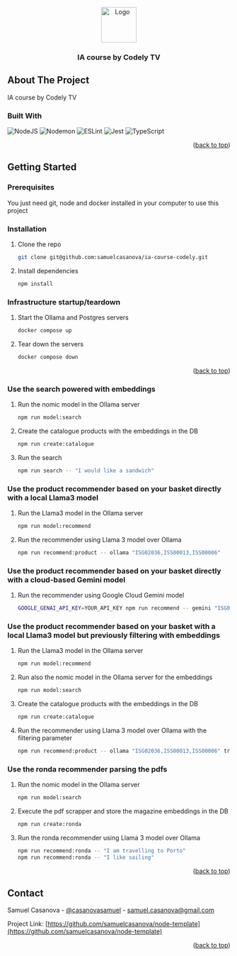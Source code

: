 <!-- Based on https://github.com/othneildrew/Best-README-Template/blob/master/README.md -->
<!-- Improved compatibility of back to top link: See: https://github.com/othneildrew/Best-README-Template/pull/73 -->
<a name="readme-top"></a>

<!-- PROJECT LOGO -->
<div align="center">
  <img src="https://upload.wikimedia.org/wikipedia/commons/thumb/d/d9/Node.js_logo.svg/1280px-Node.js_logo.svg.png" alt="Logo" height="80">
  <h3 align="center">IA course by Codely TV</h3>
</div>

<!-- ABOUT THE PROJECT -->
## About The Project

IA course by Codely TV

### Built With

![NodeJS](https://img.shields.io/badge/node.js-6DA55F?style=for-the-badge&logo=node.js&logoColor=white)
![Nodemon](https://img.shields.io/badge/NODEMON-%23323330.svg?style=for-the-badge&logo=nodemon&logoColor=%BBDEAD)
![ESLint](https://img.shields.io/badge/ESLint-4B3263?style=for-the-badge&logo=eslint&logoColor=white)
![Jest](https://img.shields.io/badge/-jest-%23C21325?style=for-the-badge&logo=jest&logoColor=white)
![TypeScript](https://img.shields.io/badge/typescript-%23007ACC.svg?style=for-the-badge&logo=typescript&logoColor=white)

<p align="right">(<a href="#readme-top">back to top</a>)</p>

<!-- GETTING STARTED -->
## Getting Started

### Prerequisites

You just need git, node and docker installed in your computer to use this project

### Installation

1. Clone the repo
   ```sh
   git clone git@github.com:samuelcasanova/ia-course-codely.git
   ```
2. Install dependencies
   ```sh
   npm install
   ```

### Infrastructure startup/teardown

1. Start the Ollama and Postgres servers
   ```sh
   docker compose up
   ```
2. Tear down the servers
   ```sh
   docker compose down
   ```

<p align="right">(<a href="#readme-top">back to top</a>)</p>

### Use the search powered with embeddings

1. Run the nomic model in the Ollama server
   ```sh
   npm run model:search
   ```
2. Create the catalogue products with the embeddings in the DB
   ```sh
   npm run create:catalogue
   ```
3. Run the search
   ```sh
   npm run search -- "I would like a sandwich" 
   ```

### Use the product recommender based on your basket directly with a local Llama3 model

1. Run the Llama3 model in the Ollama server
   ```sh
   npm run model:recommend
   ```
2. Run the recommender using Llama 3 model over Ollama
   ```sh
   npm run recommend:product -- ollama "ISG02036,ISS00013,ISS00006"
   ```

### Use the product recommender based on your basket directly with a cloud-based Gemini model

1. Run the recommender using Google Cloud Gemini model
   ```sh
   GOOGLE_GENAI_API_KEY=YOUR_API_KEY npm run recommend -- gemini "ISG02036,ISS00013,ISS00006"
   ```

### Use the product recommender based on your basket with a local Llama3 model but previously filtering with embeddings

1. Run the Llama3 model in the Ollama server
   ```sh
   npm run model:recommend
   ```
2. Run also the nomic model in the Ollama server for the embeddings
   ```sh
   npm run model:search
   ```
3. Create the catalogue products with the embeddings in the DB
   ```sh
   npm run create:catalogue
   ```
4. Run the recommender using Llama 3 model over Ollama with the filtering parameter
   ```sh
   npm run recommend:product -- ollama "ISG02036,ISS00013,ISS00006" true
   ```

### Use the ronda recommender parsing the pdfs

1. Run the nomic model in the Ollama server
   ```sh
   npm run model:search
   ```
2. Execute the pdf scrapper and store the magazine embeddings in the DB
   ```sh
   npm run create:ronda
   ```
3. Run the ronda recommender using Llama 3 model over Ollama
   ```sh
   npm run recommend:ronda -- "I am travelling to Porto"
   npm run recommend:ronda -- "I like sailing"
   ```

<p align="right">(<a href="#readme-top">back to top</a>)</p>

<!-- CONTACT -->
## Contact

Samuel Casanova - [@casanovasamuel](https://twitter.com/casanovasamuel) - samuel.casanova@gmail.com

Project Link: [https://github.com/samuelcasanova/node-template](https://github.com/samuelcasanova/node-template)

<p align="right">(<a href="#readme-top">back to top</a>)</p>

<!-- MARKDOWN LINKS & IMAGES -->
<!-- https://www.markdownguide.org/basic-syntax/#reference-style-links -->
[react-shield]: https://img.shields.io/badge/react
[react-url]: https://react.dev/
